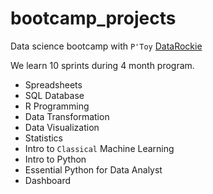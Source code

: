 # bootcamp_projects
Data science bootcamp with ` P'Toy `
[DataRockie](https://www.facebook.com/datarockie)

We learn 10 sprints during 4 month program.
- Spreadsheets
- SQL Database
- R Programming
- Data Transformation
- Data Visualization
- Statistics
- Intro to `Classical` Machine Learning
- Intro to Python
- Essential Python for Data Analyst
- Dashboard
